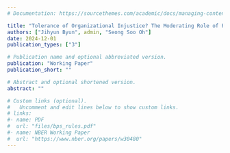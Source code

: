 ```yaml
---
# Documentation: https://sourcethemes.com/academic/docs/managing-content/

title: "Tolerance of Organizational Injustice? The Moderating Role of Public Service Motivation on Turnover Intention"
authors: ["Jihyun Byun", admin, "Seong Soo Oh"]
date: 2024-12-01
publication_types: ["3"]

# Publication name and optional abbreviated version.
publication: "Working Paper"
publication_short: ""

# Abstract and optional shortened version.
abstract: ""

# Custom links (optional).
#   Uncomment and edit lines below to show custom links.
# links:
#- name: PDF
#  url: "files/bps_rules.pdf"
#- name: NBER Working Paper
#  url: "https://www.nber.org/papers/w30480"
---
```

